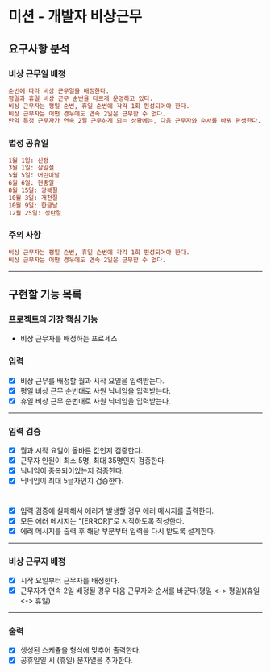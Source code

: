 # 미션 - 개발자 비상근무

## 요구사항 분석

### 비상 근무일 배정
```ini
순번에 따라 비상 근무일을 배정한다.
평일과 휴일 비상 근무 순번을 다르게 운영하고 있다.
비상 근무자는 평일 순번, 휴일 순번에 각각 1회 편성되어야 한다.
비상 근무자는 어떤 경우에도 연속 2일은 근무할 수 없다.
만약 특정 근무자가 연속 2일 근무하게 되는 상황에는, 다음 근무자와 순서를 바꿔 편생한다.
```

### 법정 공휴일
```ini
1월 1일: 신정
3월 1일: 삼일절
5월 5일: 어린이날
6월 6일: 현충일
8월 15일: 광복절
10월 3일: 개천절
10월 9일: 한글날
12월 25일: 성탄절
```

### 주의 사항

```ini
비상 근무자는 평일 순번, 휴일 순번에 각각 1회 편성되어야 한다.
비상 근무자는 어떤 경우에도 연속 2일은 근무할 수 없다.
```

---

## 구현할 기능 목록

### 프로젝트의 가장 핵심 기능

- 비상 근무자를 배정하는 프로세스

### 입력

- [X] 비상 근무를 배정할 월과 시작 요일을 입력받는다.
- [X] 평일 비상 근무 순번대로 사원 닉네임을 입력받는다.
- [X] 휴일 비상 근무 순번대로 사원 닉네임을 입력받는다.

---

### 입력 검증

- [X] 월과 시작 요일이 올바른 값인지 검증한다.
- [X] 근무자 인원이 최소 5명, 최대 35명인지 검증한다.
- [X] 닉네임이 중복되어있는지 검증한다.
- [X] 닉네임이 최대 5글자인지 검증한다.

#

- [X] 입력 검증에 실패해서 에러가 발생할 경우 에러 메시지를 출력한다.
- [X] 모든 에러 메시지는 "[ERROR]"로 시작하도록 작성한다.
- [X] 에러 메시지를 출력 후 해당 부분부터 입력을 다시 받도록 설계한다.

---

### 비상 근무자 배정

- [X] 시작 요일부터 근무자를 배정한다.
- [X] 근무자가 연속 2일 배정될 경우 다음 근무자와 순서를 바꾼다(평일 <-> 평일)(휴일 <-> 휴일)

---

### 출력

- [X] 생성된 스케쥴을 형식에 맞추어 출력한다.
- [X] 공휴일일 시 (휴일) 문자열을 추가한다.